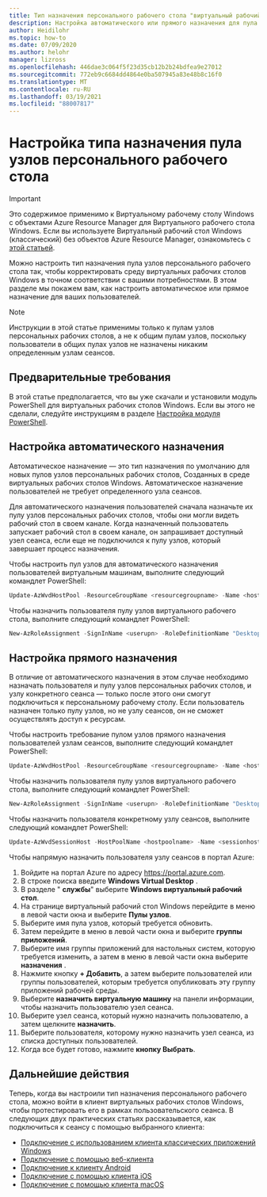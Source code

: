 ```yaml
---
title: Тип назначения персонального рабочего стола "виртуальный рабочий стол Windows" — Azure
description: Настройка автоматического или прямого назначения для пула узлов личного рабочего стола Windows.
author: Heidilohr
ms.topic: how-to
ms.date: 07/09/2020
ms.author: helohr
manager: lizross
ms.openlocfilehash: 446dae3c064f5f23d35cb12b2b24bdfea9e27012
ms.sourcegitcommit: 772eb9c6684dd4864e0ba507945a83e48b8c16f0
ms.translationtype: MT
ms.contentlocale: ru-RU
ms.lasthandoff: 03/19/2021
ms.locfileid: "88007817"
---
```

# <a name="configure-the-personal-desktop-host-pool-assignment-type"></a>Настройка типа назначения пула узлов персонального рабочего стола

>[!IMPORTANT]
>Это содержимое применимо к Виртуальному рабочему столу Windows с объектами Azure Resource Manager для Виртуального рабочего стола Windows. Если вы используете Виртуальный рабочий стол Windows (классический) без объектов Azure Resource Manager, ознакомьтесь с [этой статьей](./virtual-desktop-fall-2019/configure-host-pool-personal-desktop-assignment-type-2019.md).

Можно настроить тип назначения пула узлов персонального рабочего стола так, чтобы корректировать среду виртуальных рабочих столов Windows в точном соответствии с вашими потребностями. В этом разделе мы покажем вам, как настроить автоматическое или прямое назначение для ваших пользователей.

>[!NOTE]
> Инструкции в этой статье применимы только к пулам узлов персональных рабочих столов, а не к общим пулам узлов, поскольку пользователи в общих пулах узлов не назначены никаким определенным узлам сеансов.

## <a name="prerequisites"></a>Предварительные требования

В этой статье предполагается, что вы уже скачали и установили модуль PowerShell для виртуальных рабочих столов Windows. Если вы этого не сделали, следуйте инструкциям в разделе [Настройка модуля PowerShell](powershell-module.md).

## <a name="configure-automatic-assignment"></a>Настройка автоматического назначения

Автоматическое назначение — это тип назначения по умолчанию для новых пулов узлов персональных рабочих столов, Созданных в среде виртуальных рабочих столов Windows. Автоматическое назначение пользователей не требует определенного узла сеансов.

Для автоматического назначения пользователей сначала назначьте их пулу узлов персональных рабочих столов, чтобы они могли видеть рабочий стол в своем канале. Когда назначенный пользователь запускает рабочий стол в своем канале, он запрашивает доступный узел сеанса, если еще не подключился к пулу узлов, который завершает процесс назначения.

Чтобы настроить пул узлов для автоматического назначения пользователей виртуальным машинам, выполните следующий командлет PowerShell:

```powershell
Update-AzWvdHostPool -ResourceGroupName <resourcegroupname> -Name <hostpoolname> -PersonalDesktopAssignmentType Automatic
```

Чтобы назначить пользователя пулу узлов виртуального рабочего стола, выполните следующий командлет PowerShell:

```powershell
New-AzRoleAssignment -SignInName <userupn> -RoleDefinitionName "Desktop Virtualization User" -ResourceName <appgroupname> -ResourceGroupName <resourcegroupname> -ResourceType 'Microsoft.DesktopVirtualization/applicationGroups'
```

## <a name="configure-direct-assignment"></a>Настройка прямого назначения

В отличие от автоматического назначения в этом случае необходимо назначать пользователя и пулу узлов персональных рабочих столов, и узлу конкретного сеанса — только после этого они смогут подключиться к персональному рабочему столу. Если пользователь назначен только пулу узлов, но не узлу сеансов, он не сможет осуществлять доступ к ресурсам.

Чтобы настроить требование пулом узлов прямого назначения пользователей узлам сеансов, выполните следующий командлет PowerShell:

```powershell
Update-AzWvdHostPool -ResourceGroupName <resourcegroupname> -Name <hostpoolname> -PersonalDesktopAssignmentType Direct
```

Чтобы назначить пользователя пулу узлов виртуального рабочего стола, выполните следующий командлет PowerShell:

```powershell
New-AzRoleAssignment -SignInName <userupn> -RoleDefinitionName "Desktop Virtualization User" -ResourceName <appgroupname> -ResourceGroupName <resourcegroupname> -ResourceType 'Microsoft.DesktopVirtualization/applicationGroups'
```

Чтобы назначить пользователя конкретному узлу сеансов, выполните следующий командлет PowerShell:

```powershell
Update-AzWvdSessionHost -HostPoolName <hostpoolname> -Name <sessionhostname> -ResourceGroupName <resourcegroupname> -AssignedUser <userupn>
```

Чтобы напрямую назначить пользователя узлу сеансов в портал Azure:

1. Войдите на портал Azure по адресу <https://portal.azure.com>.
2. В строке поиска введите **Windows Virtual Desktop** .
3. В разделе " **службы**" выберите **Windows виртуальный рабочий стол**.
4. На странице виртуальный рабочий стол Windows перейдите в меню в левой части окна и выберите **Пулы узлов**.
5. Выберите имя пула узлов, который требуется обновить.
6. Затем перейдите в меню в левой части окна и выберите **группы приложений**.
7. Выберите имя группы приложений для настольных систем, которую требуется изменить, а затем в меню в левой части окна выберите **назначения** .
8. Нажмите кнопку **+ Добавить**, а затем выберите пользователей или группы пользователей, которым требуется опубликовать эту группу приложений рабочей среды.
9. Выберите **назначить виртуальную машину** на панели информации, чтобы назначить пользователю узел сеанса.
10. Выберите узел сеанса, который нужно назначить пользователю, а затем щелкните **назначить**.
11. Выберите пользователя, которому нужно назначить узел сеанса, из списка доступных пользователей.
12. Когда все будет готово, нажмите **кнопку Выбрать**.

## <a name="next-steps"></a>Дальнейшие действия

Теперь, когда вы настроили тип назначения персонального рабочего стола, можно войти в клиент виртуальных рабочих столов Windows, чтобы протестировать его в рамках пользовательского сеанса. В следующих двух практических статьях рассказывается, как подключиться к сеансу с помощью выбранного клиента:

- [Подключение с использованием клиента классических приложений Windows](connect-windows-7-10.md)
- [Подключение с помощью веб-клиента](connect-web.md)
- [Подключение к клиенту Android](connect-android.md)
- [Подключение с помощью клиента iOS](connect-ios.md)
- [Подключение с помощью клиента macOS](connect-macos.md)